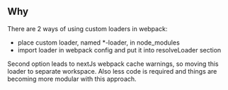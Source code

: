 ## Why

There are 2 ways of using custom loaders in webpack:

-   place custom loader, named \*-loader, in node_modules
-   import loader in webpack config and put it into resolveLoader section

Second option leads to nextJs webpack cache warnings, so moving this loader to separate workspace.
Also less code is required and things are becoming more modular with this approach.
